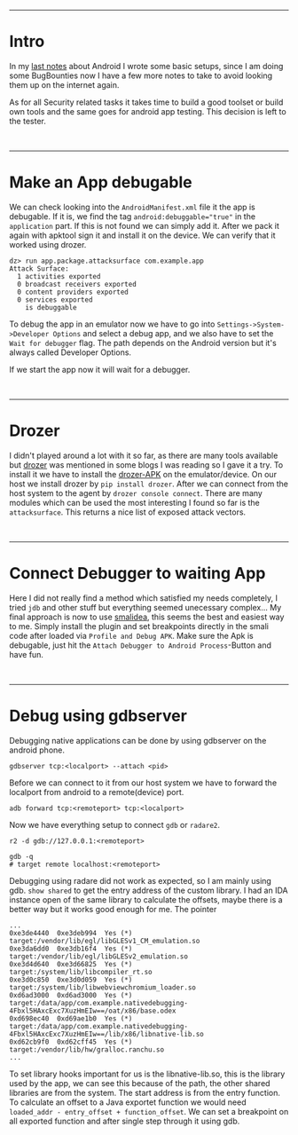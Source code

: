 
___
# Intro

In my [last notes](https://gast04.github.io/2019/05/10/Android-Reversing-Setup.html) about Android 
I wrote some basic setups, since I am doing some
BugBounties now I have a few more notes to take to avoid looking them up on the
internet again.

As for all Security related tasks it takes time to build a good toolset or build
own tools and the same goes for android app testing. This decision is left to the tester.

<br/>

___
# Make an App debugable

We can check looking into the `AndroidManifest.xml` file it the app is debugable.
If it is, we find the tag `android:debuggable="true"` in the `application` part.
If this is not found we can simply add it. After we pack it again with apktool 
sign it and install it on the device. We can verify that it worked using drozer.

```
dz> run app.package.attacksurface com.example.app
Attack Surface:
  1 activities exported
  0 broadcast receivers exported
  0 content providers exported
  0 services exported
    is debuggable
```

To debug the app in an emulator now we have to go into `Settings->System->Developer Options` and 
select a debug app, and we also have to set the `Wait for debugger` flag. The path depends on the 
Android version but it's always called Developer Options.

If we start the app now it will wait for a debugger.

<br/>

___
# Drozer

I didn't played around a lot with it so far, as there are many tools available but 
[drozer](https://github.com/FSecureLABS/drozer) was mentioned in some blogs I was reading so I 
gave it a try. To install it we have to install the 
[drozer-APK](https://github.com/mwrlabs/drozer/releases/download/2.3.4/drozer-agent-2.3.4.apk) on
the emulator/device. On our host we install drozer by `pip install drozer`. After we can connect from 
the host system to the agent by `drozer console connect`. There are many modules which can be used 
the most interesting I found so far is the `attacksurface`. This returns a nice list of exposed attack vectors.

<br/>

___
# Connect Debugger to waiting App

Here I did not really find a method which satisfied my needs completely, I tried `jdb`
and other stuff but everything seemed unecessary complex... My final approach is now to 
use [smalidea](https://github.com/JesusFreke/smalidea), this seems the best and easiest 
way to me. Simply install the plugin and set breakpoints directly in the smali code after
loaded via `Profile and Debug APK`. Make sure the Apk is debugable, just hit the 
`Attach Debugger to Android Process`-Button and have fun.

<br/>

___
# Debug using gdbserver

Debugging native applications can be done by using gdbserver on the android phone.

```
gdbserver tcp:<localport> --attach <pid>
```

Before we can connect to it from our host system we have to forward the localport from 
android to a remote(device) port.

```
adb forward tcp:<remoteport> tcp:<localport>
```

Now we have everything setup to connect `gdb` or `radare2`. 

```
r2 -d gdb://127.0.0.1:<remoteport>

gdb -q
# target remote localhost:<remoteport>
```

Debugging using radare did not work as expected, so I am mainly using gdb.
`show shared` to get the entry address of the custom library. I had an IDA instance
open of the same library to calculate the offsets, maybe there is a better way
but it works good enough for me. The pointer

```
...
0xe3de4440  0xe3deb994  Yes (*)     target:/vendor/lib/egl/libGLESv1_CM_emulation.so
0xe3da6dd0  0xe3db16f4  Yes (*)     target:/vendor/lib/egl/libGLESv2_emulation.so
0xe3d4d640  0xe3d66825  Yes (*)     target:/system/lib/libcompiler_rt.so
0xe3d0c850  0xe3d0d059  Yes (*)     target:/system/lib/libwebviewchromium_loader.so
0xd6ad3000  0xd6ad3000  Yes (*)     target:/data/app/com.example.nativedebugging-4Fbxl5HAxcExc7XuzHmEIw==/oat/x86/base.odex
0xd698ec40  0xd69ae1b0  Yes (*)     target:/data/app/com.example.nativedebugging-4Fbxl5HAxcExc7XuzHmEIw==/lib/x86/libnative-lib.so
0xd62cb9f0  0xd62cff45  Yes (*)     target:/vendor/lib/hw/gralloc.ranchu.so
...
```

To set library hooks important for us is the libnative-lib.so, this is the library used by the app, we 
can see this because of the path, the other shared libraries are from the system. The start address
is from the entry function. To calculate an offset to a Java exportet function we would need 
` loaded_addr - entry_offset + function_offset`. We can set a breakpoint on all exported function and 
after single step through it using gdb.
